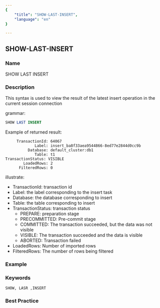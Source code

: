 ```yaml
---
{
    "title": "SHOW-LAST-INSERT",
    "language": "en"
}

---
```


<!--
Licensed to the Apache Software Foundation (ASF) under one
or more contributor license agreements.  See the NOTICE file
distributed with this work for additional information
regarding copyright ownership.  The ASF licenses this file
to you under the Apache License, Version 2.0 (the
"License"); you may not use this file except in compliance
with the License.  You may obtain a copy of the License at

  http://www.apache.org/licenses/LICENSE-2.0

Unless required by applicable law or agreed to in writing,
software distributed under the License is distributed on an
"AS IS" BASIS, WITHOUT WARRANTIES OR CONDITIONS OF ANY
KIND, either express or implied.  See the License for the
specific language governing permissions and limitations
under the License.
-->

## SHOW-LAST-INSERT

### Name

SHOW LAST INSERT

### Description

This syntax is used to view the result of the latest insert operation in the current session connection

grammar:

```sql
SHOW LAST INSERT
````

Example of returned result:

````
     TransactionId: 64067
             Label: insert_ba8f33aea9544866-8ed77e2844d0cc9b
          Database: default_cluster:db1
             Table: t1
TransactionStatus: VISIBLE
        LoadedRows: 2
      FilteredRows: 0
````

illustrate:

* TransactionId: transaction id
* Label: the label corresponding to the insert task
* Database: the database corresponding to insert
* Table: the table corresponding to insert
* TransactionStatus: transaction status
   * PREPARE: preparation stage
   * PRECOMMITTED: Pre-commit stage
   * COMMITTED: The transaction succeeded, but the data was not visible
   * VISIBLE: The transaction succeeded and the data is visible
   * ABORTED: Transaction failed
* LoadedRows: Number of imported rows
* FilteredRows: The number of rows being filtered

### Example

### Keywords

    SHOW, LASR ,INSERT

### Best Practice

